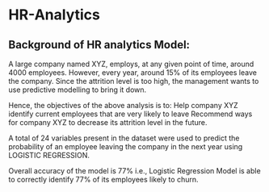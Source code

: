 # HR-Analytics

## Background of HR analytics Model:

A large company named XYZ, employs, at any given point of time, around 4000 employees. However, every year, around 15% of its employees 
leave the company. Since the attrition level is too high, the management wants to use predictive modelling to bring it down.

Hence, the objectives of the above analysis is to:
Help company XYZ identify current employees that are very likely to leave
Recommend ways for company XYZ to decrease its attrition level in the future.

A total of 24 variables present in the dataset were used to predict the probability of an employee leaving the company in the next year 
using LOGISTIC REGRESSION.

Overall accuracy of the model is 77% i.e., Logistic Regression Model is able to correctly identify 77% of its employees likely to churn.


